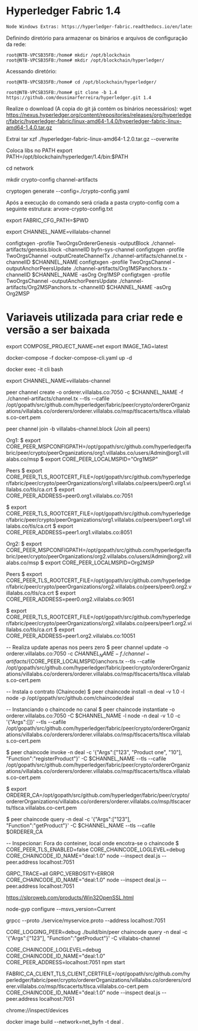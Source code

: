 # Hyperledger Fabric 1.4

```txt
Node Windows Extras: https://hyperledger-fabric.readthedocs.io/en/latest/prereqs.html#windows-extras
```

Definindo diretório para armazenar os binários e arquivos de configuração da rede:
```shell
root@NTB-VPCSB35FB:/home# mkdir /opt/blockchain
root@NTB-VPCSB35FB:/home# mkdir /opt/blockchain/hyperledger/
```
Acessando diretório:
```shell
root@NTB-VPCSB35FB:/home# cd /opt/blockchain/hyperledger/
```
```shell
root@NTB-VPCSB35FB:/home# git clone -b 1.4 https://github.com/deusimarferreira/hyperledger.git 1.4
```

Realize o download (A copia do git já contém os binários necessários):
	wget https://nexus.hyperledger.org/content/repositories/releases/org/hyperledger/fabric/hyperledger-fabric/linux-amd64-1.4.0/hyperledger-fabric-linux-amd64-1.4.0.tar.gz

Extrai
	tar xzf ./hyperledger-fabric-linux-amd64-1.2.0.tar.gz --overwrite

Coloca libs no PATH
	export PATH=/opt/blockchain/hyperledger/1.4/bin:$PATH
	
cd network

mkdir crypto-config channel-artifacts
	
cryptogen generate --config=./crypto-config.yaml

Após a execução do comando será criada a pasta crypto-config com a seguinte estrutura: arvore-crypto-config.txt

export FABRIC_CFG_PATH=$PWD

export CHANNEL_NAME=villalabs-channel

configtxgen -profile TwoOrgsOrdererGenesis -outputBlock ./channel-artifacts/genesis.block -channelID byfn-sys-channel
configtxgen -profile TwoOrgsChannel -outputCreateChannelTx ./channel-artifacts/channel.tx -channelID $CHANNEL_NAME
configtxgen -profile TwoOrgsChannel -outputAnchorPeersUpdate ./channel-artifacts/Org1MSPanchors.tx -channelID $CHANNEL_NAME -asOrg Org1MSP
configtxgen -profile TwoOrgsChannel -outputAnchorPeersUpdate ./channel-artifacts/Org2MSPanchors.tx -channelID $CHANNEL_NAME -asOrg Org2MSP

# Variaveis utilizada para criar rede e versão a ser baixada
export COMPOSE_PROJECT_NAME=net
export IMAGE_TAG=latest

docker-compose -f docker-compose-cli.yaml up -d

docker exec -it cli bash

export CHANNEL_NAME=villalabs-channel

peer channel create -o orderer.villalabs.co:7050 -c $CHANNEL_NAME -f ./channel-artifacts/channel.tx --tls --cafile /opt/gopath/src/github.com/hyperledger/fabric/peer/crypto/ordererOrganizations/villalabs.co/orderers/orderer.villalabs.co/msp/tlscacerts/tlsca.villalabs.co-cert.pem

peer channel join -b villalabs-channel.block (Join all peers)

Org1:
$ export CORE_PEER_MSPCONFIGPATH=/opt/gopath/src/github.com/hyperledger/fabric/peer/crypto/peerOrganizations/org1.villalabs.co/users/Admin\@org1.villalabs.co/msp
$ export CORE_PEER_LOCALMSPID="Org1MSP"

Peers
$ export CORE_PEER_TLS_ROOTCERT_FILE=/opt/gopath/src/github.com/hyperledger/fabric/peer/crypto/peerOrganizations/org1.villalabs.co/peers/peer0.org1.villalabs.co/tls/ca.crt
$ export CORE_PEER_ADDRESS=peer0.org1.villalabs.co:7051

$ export CORE_PEER_TLS_ROOTCERT_FILE=/opt/gopath/src/github.com/hyperledger/fabric/peer/crypto/peerOrganizations/org1.villalabs.co/peers/peer1.org1.villalabs.co/tls/ca.crt
$ export CORE_PEER_ADDRESS=peer1.org1.villalabs.co:8051

Org2:
$ export CORE_PEER_MSPCONFIGPATH=/opt/gopath/src/github.com/hyperledger/fabric/peer/crypto/peerOrganizations/org2.villalabs.co/users/Admin\@org2.villalabs.co/msp
$ export CORE_PEER_LOCALMSPID=Org2MSP

Peers
$ export CORE_PEER_TLS_ROOTCERT_FILE=/opt/gopath/src/github.com/hyperledger/fabric/peer/crypto/peerOrganizations/org2.villalabs.co/peers/peer0.org2.villalabs.co/tls/ca.crt 
$ export CORE_PEER_ADDRESS=peer0.org2.villalabs.co:9051

$ export CORE_PEER_TLS_ROOTCERT_FILE=/opt/gopath/src/github.com/hyperledger/fabric/peer/crypto/peerOrganizations/org2.villalabs.co/peers/peer1.org2.villalabs.co/tls/ca.crt 
$ export CORE_PEER_ADDRESS=peer1.org2.villalabs.co:10051

-- Realiza update apenas nos peers zero
$ peer channel update -o orderer.villalabs.co:7050 -c $CHANNEL_NAME -f ./channel-artifacts/${CORE_PEER_LOCALMSPID}anchors.tx --tls --cafile /opt/gopath/src/github.com/hyperledger/fabric/peer/crypto/ordererOrganizations/villalabs.co/orderers/orderer.villalabs.co/msp/tlscacerts/tlsca.villalabs.co-cert.pem

-- Instala o contrato (Chaincode)
$ peer chaincode install -n deal -v 1.0 -l node -p /opt/gopath/src/github.com/chaincode/deal

-- Instanciando o chaincode no canal
$ peer chaincode instantiate -o orderer.villalabs.co:7050 -C $CHANNEL_NAME -l node -n deal -v 1.0 -c '{"Args":[]}' --tls --cafile /opt/gopath/src/github.com/hyperledger/fabric/peer/crypto/ordererOrganizations/villalabs.co/orderers/orderer.villalabs.co/msp/tlscacerts/tlsca.villalabs.co-cert.pem

$ peer chaincode invoke -n deal -c '{"Args":["123", "Product one", "10"], "Function":"registerProduct"}' -C $CHANNEL_NAME --tls --cafile /opt/gopath/src/github.com/hyperledger/fabric/peer/crypto/ordererOrganizations/villalabs.co/orderers/orderer.villalabs.co/msp/tlscacerts/tlsca.villalabs.co-cert.pem

$ export ORDERER_CA=/opt/gopath/src/github.com/hyperledger/fabric/peer/crypto/ordererOrganizations/villalabs.co/orderers/orderer.villalabs.co/msp/tlscacerts/tlsca.villalabs.co-cert.pem

$ peer chaincode query -n deal -c '{"Args":["123"], "Function":"getProduct"}' -C $CHANNEL_NAME --tls --cafile $ORDERER_CA

-- Inspecionar: Fora do conteiner, local onde encotra-se o chaincode
$ CORE_PEER_TLS_ENABLED=false CORE_CHAINCODE_LOGLEVEL=debug CORE_CHAINCODE_ID_NAME="deal:1.0" node --inspect deal.js --peer.address localhost:7051

GRPC_TRACE=all GRPC_VERBOSITY=ERROR CORE_CHAINCODE_ID_NAME="deal:1.0" node --inspect deal.js --peer.address localhost:7051

https://slproweb.com/products/Win32OpenSSL.html

node-gyp configure --msvs_version=Current

grpcc --proto ./service/myservice.proto --address localhost:7051

CORE_LOGGING_PEER=debug ./build/bin/peer chaincode query -n deal -c '{"Args":["123"], "Function":"getProduct"}' -C villalabs-channel

CORE_CHAINCODE_LOGLEVEL=debug CORE_CHAINCODE_ID_NAME="deal:1.0"  CORE_PEER_ADDRESS=localhost:7051 npm start



FABRIC_CA_CLIENT_TLS_CLIENT_CERTFILE=/opt/gopath/src/github.com/hyperledger/fabric/peer/crypto/ordererOrganizations/villalabs.co/orderers/orderer.villalabs.co/msp/tlscacerts/tlsca.villalabs.co-cert.pem CORE_CHAINCODE_ID_NAME="deal:1.0" node --inspect deal.js --peer.address localhost:7051

chrome://inspect/devices

docker image build --network=net_byfn -t deal .
